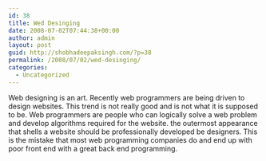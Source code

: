```yaml
---
id: 38
title: Wed Desinging
date: 2008-07-02T07:44:38+00:00
author: admin
layout: post
guid: http://shobhadeepaksingh.com/?p=38
permalink: /2008/07/02/wed-desinging/
categories:
  - Uncategorized
---
```

Web designing is an art. Recently web programmers are being driven to design websites. This trend is not really good and is not what it is supposed to be. Web programmers are people who can logically solve a web problem and develop algorithms required for the website. the outermost appearance that shells a website should be professionally developed be designers. This is the mistake that most web programming companies do and end up with poor front end with a great back end programming.